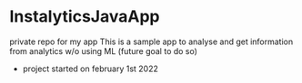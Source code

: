 # InstalyticsJavaApp
private repo for my app
This is a sample app to analyse and get information from analytics w/o using ML (future goal to do so)
- project started on february 1st 2022
